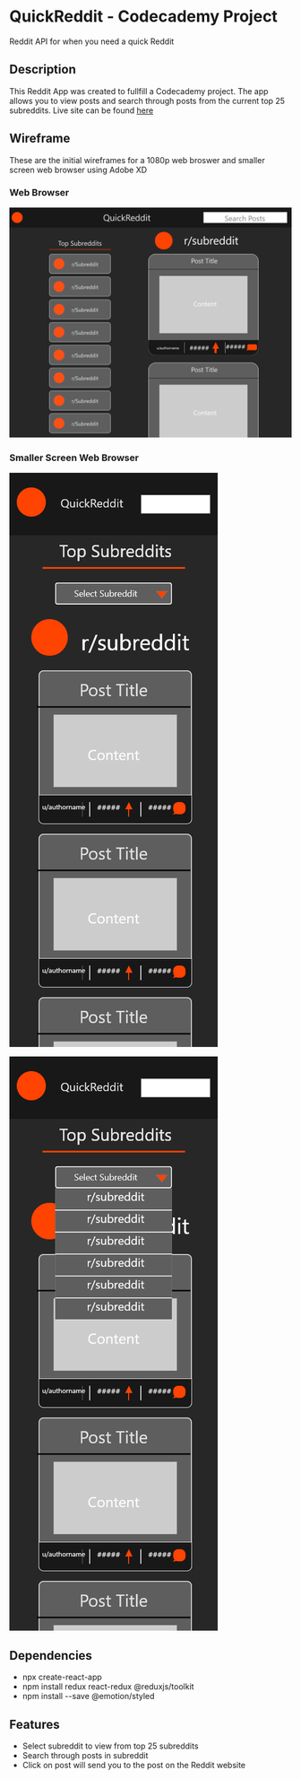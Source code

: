 # QuickReddit - Codecademy Project

Reddit API for when you need a quick Reddit

## Description

This Reddit App was created to fullfill a Codecademy project. The app allows you to view posts and search through posts from the current top 25 subreddits. Live site can be found [here](https://obetquickreddit.netlify.app/)

## Wireframe

These are the initial wireframes for a 1080p web broswer and smaller screen web browser using Adobe XD

### Web Browser

![PC 1080 wireframe](/wireframe/PC1080.png)

### Smaller Screen Web Browser

![Small Screen wireframe](/wireframe/SmallScreen.png)

![Small Screen drop down wireframe](/wireframe/SmallScreenDropDown.png)

## Dependencies

* npx create-react-app
* npm install redux react-redux @reduxjs/toolkit
* npm install --save @emotion/styled

## Features

* Select subreddit to view from top 25 subreddits
* Search through posts in subreddit
* Click on post will send you to the post on the Reddit website
